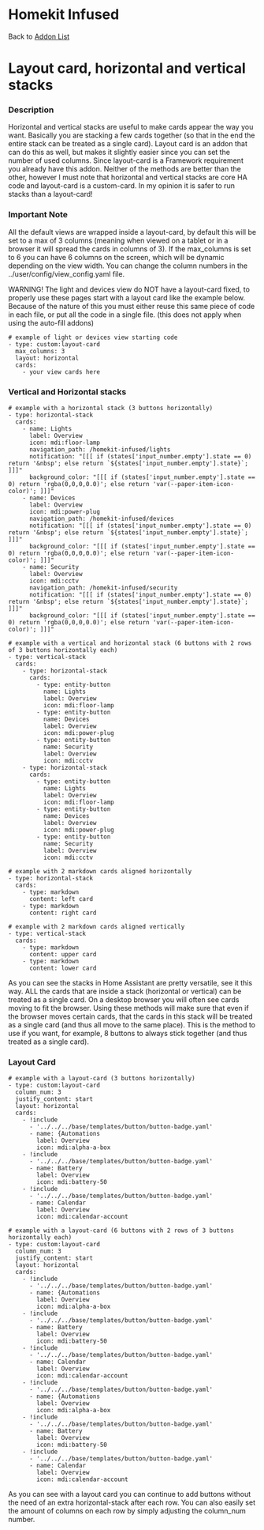 # Homekit Infused

Back to [Addon List](../addon_list.md)

# Layout card, horizontal and vertical stacks

### Description
Horizontal and vertical stacks are useful to make cards appear the way you want. Basically you are stacking a few cards together (so that in the end the entire stack can be treated as a single card).
Layout card is an addon that can do this as well, but makes it slightly easier since you can set the number of used columns. Since layout-card is a Framework requirement you already have this addon.
Neither of the methods are better than the other, however I must note that horizontal and vertical stacks are core HA code and layout-card is a custom-card. In my opinion it is safer to run stacks than a layout-card!

### Important Note
All the default views are wrapped inside a layout-card, by default this will be set to a max of 3 columns (meaning when viewed on a tablet or in a browser it will spread the cards in columns of 3). If the max_columns is set to 6 you can have 6 columns on the screen, which will be dynamic depending on the view width. You can change the column numbers in the ../user/config/view_config.yaml file.

WARNING! The light and devices view do NOT have a layout-card fixed, to properly use these pages start with a layout card like the example below. Because of the nature of this you must either reuse this same piece of code in each file, or put all the code in a single file. (this does not apply when using the auto-fill addons)
```
# example of light or devices view starting code
- type: custom:layout-card
  max_columns: 3
  layout: horizontal
  cards:
    - your view cards here
```

### Vertical and Horizontal stacks
```
# example with a horizontal stack (3 buttons horizontally)
- type: horizontal-stack
  cards:
    - name: Lights
      label: Overview
      icon: mdi:floor-lamp
      navigation_path: /homekit-infused/lights
      notification: "[[[ if (states['input_number.empty'].state == 0) return '&nbsp'; else return `${states['input_number.empty'].state}`; ]]]"
      background_color: "[[[ if (states['input_number.empty'].state == 0) return 'rgba(0,0,0,0.0)'; else return 'var(--paper-item-icon-color)'; ]]]"  
    - name: Devices
      label: Overview
      icon: mdi:power-plug
      navigation_path: /homekit-infused/devices
      notification: "[[[ if (states['input_number.empty'].state == 0) return '&nbsp'; else return `${states['input_number.empty'].state}`; ]]]"
      background_color: "[[[ if (states['input_number.empty'].state == 0) return 'rgba(0,0,0,0.0)'; else return 'var(--paper-item-icon-color)'; ]]]" 
    - name: Security
      label: Overview
      icon: mdi:cctv
      navigation_path: /homekit-infused/security
      notification: "[[[ if (states['input_number.empty'].state == 0) return '&nbsp'; else return `${states['input_number.empty'].state}`; ]]]"
      background_color: "[[[ if (states['input_number.empty'].state == 0) return 'rgba(0,0,0,0.0)'; else return 'var(--paper-item-icon-color)'; ]]]"  
```
```
# example with a vertical and horizontal stack (6 buttons with 2 rows of 3 buttons horizontally each)
- type: vertical-stack
  cards:
    - type: horizontal-stack
      cards:
        - type: entity-button
          name: Lights
          label: Overview
          icon: mdi:floor-lamp 
        - type: entity-button
          name: Devices
          label: Overview
          icon: mdi:power-plug
        - type: entity-button
          name: Security
          label: Overview
          icon: mdi:cctv
    - type: horizontal-stack
      cards:
        - type: entity-button
          name: Lights
          label: Overview
          icon: mdi:floor-lamp
        - type: entity-button
          name: Devices
          label: Overview
          icon: mdi:power-plug
        - type: entity-button
          name: Security
          label: Overview
          icon: mdi:cctv
```
```
# example with 2 markdown cards aligned horizontally
- type: horizontal-stack
  cards:
    - type: markdown
      content: left card
    - type: markdown
      content: right card
```
```
# example with 2 markdown cards aligned vertically
- type: vertical-stack
  cards:
    - type: markdown
      content: upper card
    - type: markdown
      content: lower card
```
As you can see the stacks in Home Assistant are pretty versatile, see it this way. ALL the cards that are inside a stack (horizontal or vertical) can be treated as a single card. On a desktop browser you will often see cards moving to fit the browser. Using these methods will make sure that even if the browser moves certain cards, that the cards in this stack will be treated as a single card (and thus all move to the same place). This is the method to use if you want, for example, 8 buttons to always stick together (and thus treated as a single card).

### Layout Card
```
# example with a layout-card (3 buttons horizontally)
- type: custom:layout-card
  column_num: 3
  justify_content: start
  layout: horizontal
  cards:
    - !include
      - '../../../base/templates/button/button-badge.yaml'
      - name: {Automations
        label: Overview
        icon: mdi:alpha-a-box 
    - !include
      - '../../../base/templates/button/button-badge.yaml'
      - name: Battery
        label: Overview
        icon: mdi:battery-50
    - !include
      - '../../../base/templates/button/button-badge.yaml'
      - name: Calendar
        label: Overview
        icon: mdi:calendar-account     
```
```
# example with a layout-card (6 buttons with 2 rows of 3 buttons horizontally each)
- type: custom:layout-card
  column_num: 3
  justify_content: start
  layout: horizontal
  cards:
    - !include
      - '../../../base/templates/button/button-badge.yaml'
      - name: {Automations
        label: Overview
        icon: mdi:alpha-a-box
    - !include
      - '../../../base/templates/button/button-badge.yaml'
      - name: Battery
        label: Overview
        icon: mdi:battery-50
    - !include
      - '../../../base/templates/button/button-badge.yaml'
      - name: Calendar
        label: Overview
        icon: mdi:calendar-account
    - !include
      - '../../../base/templates/button/button-badge.yaml'
      - name: {Automations
        label: Overview
        icon: mdi:alpha-a-box 
    - !include
      - '../../../base/templates/button/button-badge.yaml'
      - name: Battery
        label: Overview
        icon: mdi:battery-50
    - !include
      - '../../../base/templates/button/button-badge.yaml'
      - name: Calendar
        label: Overview
        icon: mdi:calendar-account
```

As you can see with a layout card you can continue to add buttons without the need of an extra horizontal-stack after each row. You can also easily set the amount of columns on each row by simply adjusting the column_num number.
